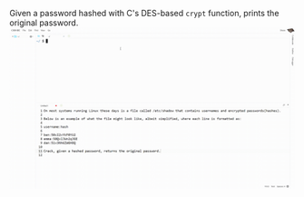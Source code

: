 Given a password hashed with C's DES-based `crypt` function, prints the original password.
![](crack.gif)
